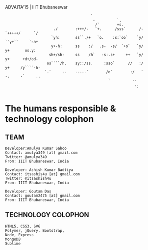 ADVAITA'15 | IIIT Bhubaneswar

                                                                                                   

                                           `                                                              
                                            -          `.                                                
                                             /`        +s.                                                
                          ./        :+++/-   `+.      /sss`      /-   `+++++/      `/                    
                         `yh:       ss``./+   `o.    :s:`oo`    `y/    ``y+``     `sh+                    
                         y+-h:      ss    :/   .s-  -s/  `+o`   `y/      y+       os.y:                  
                        sh+/sh-     ss    /h`   -s:.s+     ++   `y/      y+      +d+/od-                  
                       os````/h.    sy::/ss.     :sso`      //   :/      y+     /y````-h-                
                      `-`     -.    .---.`        /o`        :/   `      -.     -`     ..                
                                                   `          --                                          
                                                               ..                                        
                                                                `                                        
                                                                                                   

# The humans responsible & technology colophon

## TEAM

    Developer:Amulya Kumar Sahoo
    Contact: amulya349 [at] gmail.com
    Twitter: @amulya349
    From: IIIT Bhubaneswar, India

    Developer: Ashish Kumar Badtiya
    Contact: itsashis4u [at] gmail.com
    Twitter: @itsashish4u
    From: IIIT Bhubaneswar, India

    Developer: Goutam Das
    Contact: goutam2475 [at] gmail.com
    From: IIIT Bhubaneswar, India
 

## TECHNOLOGY COLOPHON

    HTML5, CSS3, SVG
    Polymer, jQuery, Bootstrap,
    Node, Express
    MongoDB
    Sublime
